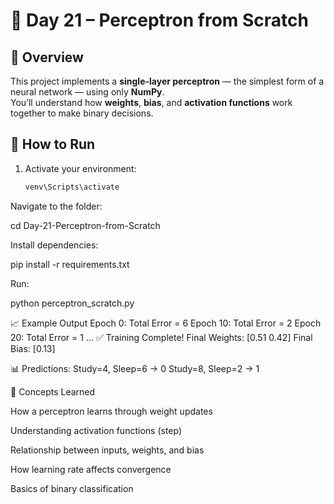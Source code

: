 # 🧠 Day 21 – Perceptron from Scratch

## 📌 Overview
This project implements a **single-layer perceptron** — the simplest form of a neural network — using only **NumPy**.  
You’ll understand how **weights**, **bias**, and **activation functions** work together to make binary decisions.


## 🚀 How to Run
1. Activate your environment:
   ```bash
   venv\Scripts\activate

Navigate to the folder:

cd Day-21-Perceptron-from-Scratch


Install dependencies:

pip install -r requirements.txt


Run:

python perceptron_scratch.py

📈 Example Output
Epoch 0: Total Error = 6
Epoch 10: Total Error = 2
Epoch 20: Total Error = 1
...
✅ Training Complete!
Final Weights: [0.51 0.42]
Final Bias: [0.13]

📊 Predictions:
Study=4, Sleep=6 → 0
Study=8, Sleep=2 → 1

🧠 Concepts Learned

How a perceptron learns through weight updates

Understanding activation functions (step)

Relationship between inputs, weights, and bias

How learning rate affects convergence

Basics of binary classification